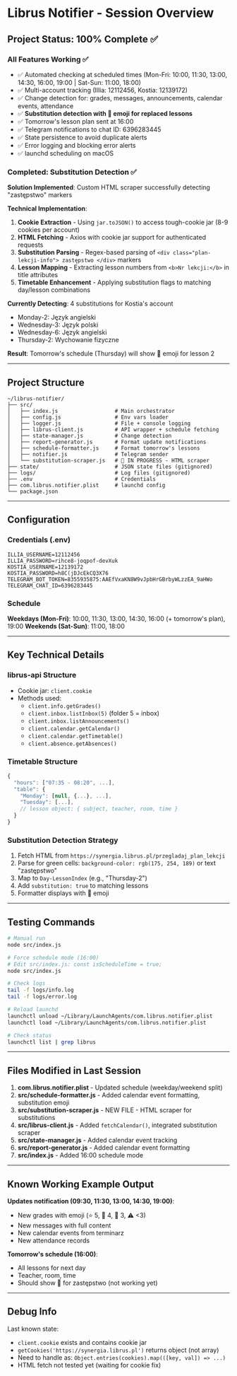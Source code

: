 # Librus Notifier - Session Overview

## Project Status: 100% Complete ✅

### All Features Working ✅
- ✅ Automated checking at scheduled times (Mon-Fri: 10:00, 11:30, 13:00, 14:30, 16:00, 19:00 | Sat-Sun: 11:00, 18:00)
- ✅ Multi-account tracking (Illia: 12112456, Kostia: 12139172)
- ✅ Change detection for: grades, messages, announcements, calendar events, attendance
- ✅ **Substitution detection with 🔄 emoji for replaced lessons**
- ✅ Tomorrow's lesson plan sent at 16:00
- ✅ Telegram notifications to chat ID: 6396283445
- ✅ State persistence to avoid duplicate alerts
- ✅ Error logging and blocking error alerts
- ✅ launchd scheduling on macOS

### Completed: Substitution Detection ✅

**Solution Implemented**: Custom HTML scraper successfully detecting "zastępstwo" markers

**Technical Implementation**:
1. **Cookie Extraction** - Using `jar.toJSON()` to access tough-cookie jar (8-9 cookies per account)
2. **HTML Fetching** - Axios with cookie jar support for authenticated requests
3. **Substitution Parsing** - Regex-based parsing of `<div class="plan-lekcji-info"> zastępstwo </div>` markers
4. **Lesson Mapping** - Extracting lesson numbers from `<b>Nr lekcji:</b>` in title attributes
5. **Timetable Enhancement** - Applying substitution flags to matching day/lesson combinations

**Currently Detecting**: 4 substitutions for Kostia's account
- Monday-2: Język angielski
- Wednesday-3: Język polski
- Wednesday-6: Język angielski
- Thursday-2: Wychowanie fizyczne

**Result**: Tomorrow's schedule (Thursday) will show 🔄 emoji for lesson 2

---

## Project Structure

```
~/librus-notifier/
├── src/
│   ├── index.js                  # Main orchestrator
│   ├── config.js                 # Env vars loader
│   ├── logger.js                 # File + console logging
│   ├── librus-client.js          # API wrapper + schedule fetching
│   ├── state-manager.js          # Change detection
│   ├── report-generator.js       # Format update notifications
│   ├── schedule-formatter.js     # Format tomorrow's lessons
│   ├── notifier.js               # Telegram sender
│   └── substitution-scraper.js   # 🔴 IN PROGRESS - HTML scraper
├── state/                        # JSON state files (gitignored)
├── logs/                         # Log files (gitignored)
├── .env                          # Credentials
├── com.librus.notifier.plist     # launchd config
└── package.json
```

---

## Configuration

### Credentials (.env)
```
ILLIA_USERNAME=12112456
ILLIA_PASSWORD=rihce8-joqpof-devXuk
KOSTIA_USERNAME=12139172
KOSTIA_PASSWORD=h8C(jDJcEkCQ3X76
TELEGRAM_BOT_TOKEN=8355935875:AAEfVxaKN8W9vJpbHrGBrbyWLzzEA_9aHWo
TELEGRAM_CHAT_ID=6396283445
```

### Schedule
**Weekdays (Mon-Fri)**: 10:00, 11:30, 13:00, 14:30, 16:00 (+ tomorrow's plan), 19:00
**Weekends (Sat-Sun)**: 11:00, 18:00

---

## Key Technical Details

### librus-api Structure
- Cookie jar: `client.cookie`
- Methods used:
  - `client.info.getGrades()`
  - `client.inbox.listInbox(5)` (folder 5 = inbox)
  - `client.inbox.listAnnouncements()`
  - `client.calendar.getCalendar()`
  - `client.calendar.getTimetable()`
  - `client.absence.getAbsences()`

### Timetable Structure
```javascript
{
  "hours": ["07:35 - 08:20", ...],
  "table": {
    "Monday": [null, {...}, ...],
    "Tuesday": [...],
    // lesson object: { subject, teacher, room, time }
  }
}
```

### Substitution Detection Strategy
1. Fetch HTML from `https://synergia.librus.pl/przegladaj_plan_lekcji`
2. Parse for green cells: `background-color: rgb(175, 254, 189)` or text "zastępstwo"
3. Map to `Day-LessonIndex` (e.g., "Thursday-2")
4. Add `substitution: true` to matching lessons
5. Formatter displays with 🔄 emoji

---

## Testing Commands

```bash
# Manual run
node src/index.js

# Force schedule mode (16:00)
# Edit src/index.js: const isScheduleTime = true;
node src/index.js

# Check logs
tail -f logs/info.log
tail -f logs/error.log

# Reload launchd
launchctl unload ~/Library/LaunchAgents/com.librus.notifier.plist
launchctl load ~/Library/LaunchAgents/com.librus.notifier.plist

# Check status
launchctl list | grep librus
```

---

## Files Modified in Last Session

1. **com.librus.notifier.plist** - Updated schedule (weekday/weekend split)
2. **src/schedule-formatter.js** - Added calendar event formatting, substitution emoji
3. **src/substitution-scraper.js** - NEW FILE - HTML scraper for substitutions
4. **src/librus-client.js** - Added `fetchCalendar()`, integrated substitution scraper
5. **src/state-manager.js** - Added calendar event tracking
6. **src/report-generator.js** - Added calendar event formatting
7. **src/index.js** - Added 16:00 schedule mode

---

## Known Working Example Output

**Updates notification (09:30, 11:30, 13:00, 14:30, 19:00)**:
- New grades with emoji (⭐ 5, 📝 4, 📄 3, ⚠️ <3)
- New messages with full content
- New calendar events from terminarz
- New attendance records

**Tomorrow's schedule (16:00)**:
- All lessons for next day
- Teacher, room, time
- Should show 🔄 for zastępstwo (not working yet)

---

## Debug Info

Last known state:
- `client.cookie` exists and contains cookie jar
- `getCookies('https://synergia.librus.pl')` returns object (not array)
- Need to handle as: `Object.entries(cookies).map(([key, val]) => ...)`
- HTML fetch not tested yet (waiting for cookie fix)
